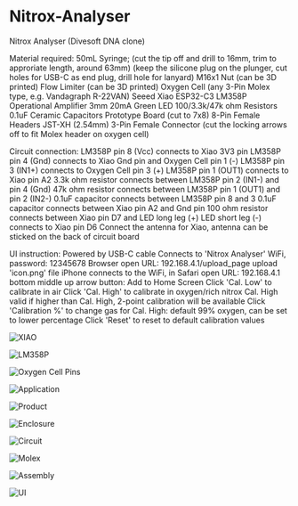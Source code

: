 # Nitrox-Analyser
Nitrox Analyser (Divesoft DNA clone)

Material required:
50mL Syringe;
  (cut the tip off and drill to 16mm, trim to approriate length, around 63mm)
  (keep the silicone plug on the plunger, cut holes for USB-C as end plug, drill hole for lanyard)
M16x1 Nut (can be 3D printed)
Flow Limiter (can be 3D printed)
Oxygen Cell (any 3-Pin Molex type, e.g. Vandagraph R-22VAN)
Seeed Xiao ESP32-C3
LM358P Operational Amplifier
3mm 20mA Green LED
100/3.3k/47k ohm Resistors
0.1uF Ceramic Capacitors
Prototype Board (cut to 7x8)
8-Pin Female Headers
JST-XH (2.54mm) 3-Pin Female Connector 
  (cut the locking arrows off to fit Molex header on oxygen cell)

Circuit connection:
LM358P pin 8 (Vcc) connects to Xiao 3V3 pin
LM358P pin 4 (Gnd) connects to Xiao Gnd pin and Oxygen Cell pin 1 (-)
LM358P pin 3 (IN1+) connects to Oxygen Cell pin 3 (+)
LM358P pin 1 (OUT1) connects to Xiao pin A2
3.3k ohm resistor connects between LM358P pin 2 (IN1-) and pin 4 (Gnd)
47k ohm resistor connects between LM358P pin 1 (OUT1) and pin 2 (IN2-)
0.1uF capacitor connects between LM358P pin 8 and 3
0.1uF capacitor connects between Xiao pin A2 and Gnd pin
100 ohm resistor connects between Xiao pin D7 and LED long leg (+)
LED short leg (-) connects to Xiao pin D6
Connect the antenna for Xiao, antenna can be sticked on the back of circuit board

UI instruction:
Powered by USB-C cable
Connects to 'Nitrox Analyser' WiFi, password: 12345678
Browser open URL: 192.168.4.1/upload_page
  upload 'icon.png' file
iPhone connects to the WiFi, in Safari open URL: 192.168.4.1
  bottom middle up arrow button: Add to Home Screen
Click 'Cal. Low' to calibrate in air
Click 'Cal. High' to calibrate in oxygen/rich nitrox
Cal. High valid if higher than Cal. High, 2-point calibration will be available
Click 'Calibration %' to change gas for Cal. High: default 99% oxygen, can be set to lower percentage
Click 'Reset' to reset to default calibration values


![XIAO](https://github.com/user-attachments/assets/92628dc2-1203-4df5-9cec-ce2de9f65083)

![LM358P](https://github.com/user-attachments/assets/b563ac9e-4f2a-46f4-8005-01352d2ef6d4)

![Oxygen Cell Pins](https://github.com/user-attachments/assets/5c718693-d192-4fa3-aa83-9e6fb3a2a578)

![Application](https://github.com/user-attachments/assets/6894ee7f-4e87-4048-bef6-d057e59bdfe7)

![Product](https://github.com/user-attachments/assets/9853c3bc-4ee1-4948-8fd0-8cde303de41d)

![Enclosure](https://github.com/user-attachments/assets/ad1d1af0-f6ba-48ae-a212-db448d5b1964)

![Circuit](https://github.com/user-attachments/assets/d621241e-beb7-4ba8-9ea7-a63a3d2cf5c9)

![Molex](https://github.com/user-attachments/assets/ee2de589-29ee-42ea-957a-d1b495cb2d3e)

![Assembly](https://github.com/user-attachments/assets/f30ab0ac-960e-434c-9a17-6c7a5371962d)

![UI](https://github.com/user-attachments/assets/9fec3368-fb29-4084-aa26-98c19376601a)
